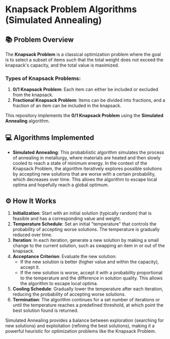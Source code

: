 # Knapsack Problem Algorithms (Simulated Annealing)

## 📚 Problem Overview

The **Knapsack Problem** is a classical optimization problem where the goal is to select a subset of items such that the total weight does not exceed the knapsack's capacity, and the total value is maximized.

### Types of Knapsack Problems:
1. **0/1 Knapsack Problem**: Each item can either be included or excluded from the knapsack.
2. **Fractional Knapsack Problem**: Items can be divided into fractions, and a fraction of an item can be included in the knapsack.

This repository implements the **0/1 Knapsack Problem** using the **Simulated Annealing** algorithm.

## 💻 Algorithms Implemented

- **Simulated Annealing**: This probabilistic algorithm simulates the process of annealing in metallurgy, where materials are heated and then slowly cooled to reach a state of minimum energy. In the context of the Knapsack Problem, the algorithm iteratively explores possible solutions by accepting new solutions that are worse with a certain probability, which decreases over time. This allows the algorithm to escape local optima and hopefully reach a global optimum.

## ⚙️ How It Works

1. **Initialization**: Start with an initial solution (typically random) that is feasible and has a corresponding value and weight.
2. **Temperature Schedule**: Set an initial "temperature" that controls the probability of accepting worse solutions. The temperature is gradually reduced over time.
3. **Iteration**: In each iteration, generate a new solution by making a small change to the current solution, such as swapping an item in or out of the knapsack.
4. **Acceptance Criterion**: Evaluate the new solution:
   - If the new solution is better (higher value and within the capacity), accept it.
   - If the new solution is worse, accept it with a probability proportional to the temperature and the difference in solution quality. This allows the algorithm to escape local optima.
5. **Cooling Schedule**: Gradually lower the temperature after each iteration, reducing the probability of accepting worse solutions.
6. **Termination**: The algorithm continues for a set number of iterations or until the temperature reaches a predefined threshold, at which point the best solution found is returned.

Simulated Annealing provides a balance between exploration (searching for new solutions) and exploitation (refining the best solutions), making it a powerful heuristic for optimization problems like the Knapsack Problem.

